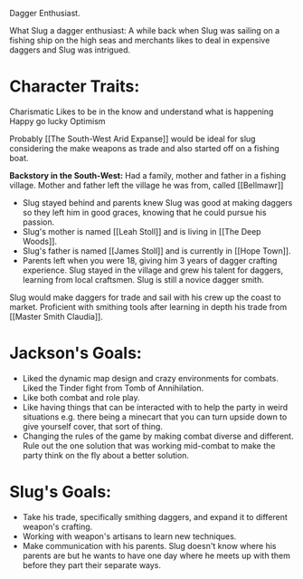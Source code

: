 Dagger Enthusiast. 

What Slug a dagger enthusiast:
A while back when Slug was sailing on a fishing ship on the high seas and merchants likes to deal in expensive daggers and Slug was intrigued. 
# Character Traits:
Charismatic
Likes to be in the know and understand what is happening
Happy go lucky
Optimism

Probably [[The South-West Arid Expanse]] would be ideal for slug considering the make weapons as trade and also started off on a fishing boat. 

**Backstory in the South-West:**
Had a family, mother and father in a fishing village.
Mother and father left the village he was from, called [[Bellmawr]]
- Slug stayed behind and parents knew Slug was good at making daggers so they left him in good graces, knowing that he could pursue his passion.
- Slug's mother is named [[Leah Stoll]] and is living in [[The Deep Woods]].
- Slug's father is named [[James Stoll]] and is currently in [[Hope Town]].
- Parents left when you were 18, giving him 3 years of dagger crafting experience.
Slug stayed in the village and grew his talent for daggers, learning from local craftsmen.
Slug is still a novice dagger smith. 

Slug would make daggers for trade and sail with his crew up the coast to market. 
Proficient with smithing tools after learning in depth his trade from [[Master Smith Claudia]]. 
# Jackson's Goals:
- Liked the dynamic map design and crazy environments for combats. Liked the Tinder fight from Tomb of Annihilation.
- Like both combat and role play.
- Like having things that can be interacted with to help the party in weird situations e.g. there being a minecart that you can turn upside down to give yourself cover, that sort of thing. 
- Changing the rules of the game by making combat diverse and different. Rule out the one solution that was working mid-combat to make the party think on the fly about a better solution.
# Slug's Goals:
- Take his trade, specifically smithing daggers, and expand it to different weapon's crafting. 
- Working with weapon's artisans to learn new techniques. 
- Make communication with his parents. Slug doesn't know where his parents are but he wants to have one day where he meets up with them before they part their separate ways. 
